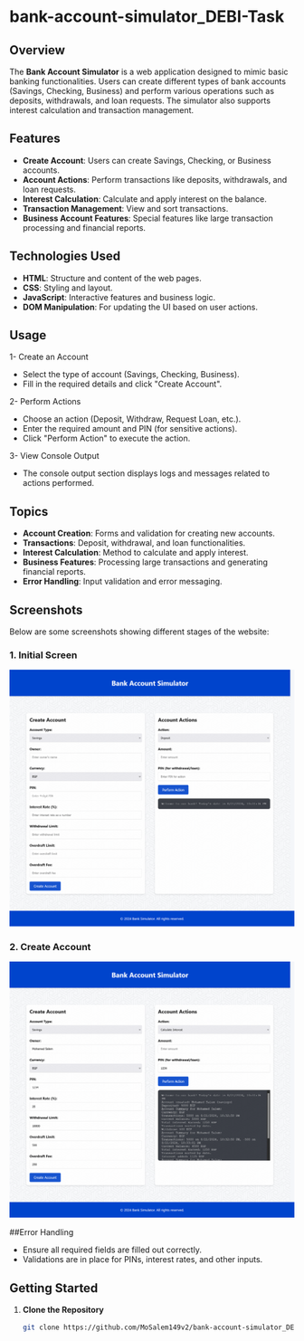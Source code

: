 # bank-account-simulator_DEBI-Task

## Overview

The **Bank Account Simulator** is a web application designed to mimic basic banking functionalities. Users can create different types of bank accounts (Savings, Checking, Business) and perform various operations such as deposits, withdrawals, and loan requests. The simulator also supports interest calculation and transaction management.

## Features

- **Create Account**: Users can create Savings, Checking, or Business accounts.
- **Account Actions**: Perform transactions like deposits, withdrawals, and loan requests.
- **Interest Calculation**: Calculate and apply interest on the balance.
- **Transaction Management**: View and sort transactions.
- **Business Account Features**: Special features like large transaction processing and financial reports.

## Technologies Used

- **HTML**: Structure and content of the web pages.
- **CSS**: Styling and layout.
- **JavaScript**: Interactive features and business logic.
- **DOM Manipulation**: For updating the UI based on user actions.

## Usage

1- Create an Account

- Select the type of account (Savings, Checking, Business).
- Fill in the required details and click "Create Account".

2- Perform Actions

- Choose an action (Deposit, Withdraw, Request Loan, etc.).
- Enter the required amount and PIN (for sensitive actions).
- Click "Perform Action" to execute the action.

3- View Console Output

- The console output section displays logs and messages related to actions performed.

## Topics

- **Account Creation**: Forms and validation for creating new accounts.
- **Transactions**: Deposit, withdrawal, and loan functionalities.
- **Interest Calculation**: Method to calculate and apply interest.
- **Business Features**: Processing large transactions and generating financial reports.
- **Error Handling**: Input validation and error messaging.

## Screenshots

Below are some screenshots showing different stages of the website:

### 1. Initial Screen
![Initial Screen](screens/home-page-image.png)

### 2. Create Account
![Create Account](screens/create-account-image.png)


##Error Handling

- Ensure all required fields are filled out correctly.
- Validations are in place for PINs, interest rates, and other inputs.

## Getting Started

1. **Clone the Repository**

   ```bash
   git clone https://github.com/MoSalem149v2/bank-account-simulator_DEBI-Task.git
